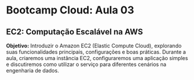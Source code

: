 # Bootcamp Cloud: Aula 03

## EC2: Computação Escalável na AWS

**Objetivo:** Introduzir o Amazon EC2 (Elastic Compute Cloud), explorando suas funcionalidades principais, configurações e boas práticas. Durante a aula, criaremos uma instância EC2, configuraremos uma aplicação simples e discutiremos como utilizar o serviço para diferentes cenários na engenharia de dados.